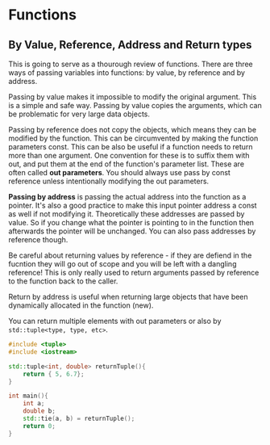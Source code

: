 # Functions

## By Value, Reference, Address and Return types

This is going to serve as a thourough review of functions. There are three ways of passing variables into functions: by value, by reference and by address. 

Passing by value makes it impossible to modify the original argument. This is a simple and safe way. Passing by value copies the arguments, which can be problematic for very large data objects.

Passing by reference does not copy the objects, which means they can be modified by the function. This can be circumvented by making the function parameters const. This can be also be useful if a function needs to return more than one argument. One convention for these is to suffix them with out, and put them at the end of the function's parameter list. These are often called **out parameters**. You should always use pass by const reference unless intentionally modifying the out parameters. 

**Passing by address** is passing the actual address into the function as a pointer. It's also a good practice to make this input pointer address a const as well if not modifying it. Theoretically these addresses are passed by value. So if you change what the pointer is pointing to in the function then afterwards the pointer will be unchanged. You can also pass addresses by reference though. 

Be careful about returning values by reference - if they are defiend in the fucntion they will go out of scope and you will be left with a dangling reference! This is only really used to return arguments passed by reference to the function back to the caller. 

Return by address is useful when returning large objects that have been dynamically allocated in the function (new). 

You can return multiple elements with out parameters or also by ```std::tuple<type, type, etc>```. 

```cpp
#include <tuple>
#include <iostream>

std::tuple<int, double> returnTuple(){
    return { 5, 6.7};
}

int main(){
    int a;
    double b;
    std::tie(a, b) = returnTuple();
    return 0;
}
```





